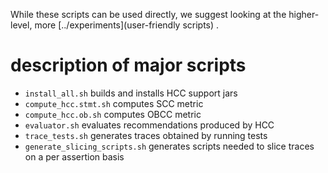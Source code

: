 While these scripts can be used directly, we suggest looking at the higher-level, more [../experiments](user-friendly scripts)
.

# description of major scripts
* `install_all.sh` builds and installs HCC support jars
* `compute_hcc.stmt.sh` computes SCC metric
* `compute_hcc.ob.sh` computes OBCC metric
* `evaluator.sh` evaluates recommendations produced by HCC
* `trace_tests.sh` generates traces obtained by running tests
* `generate_slicing_scripts.sh` generates scripts needed to slice traces on a per assertion basis
